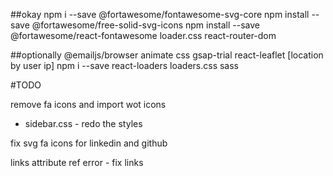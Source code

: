 
##okay
npm i --save @fortawesome/fontawesome-svg-core
npm install --save @fortawesome/free-solid-svg-icons
npm install --save @fortawesome/react-fontawesome
loader.css
react-router-dom





##optionally
@emailjs/browser
animate css
gsap-trial
react-leaflet [location by user ip]
npm i --save react-loaders loaders.css
sass





#TODO

remove fa icons and import wot icons

- sidebar.css - redo the styles

fix svg fa icons for linkedin and github

links attribute ref error - fix links

